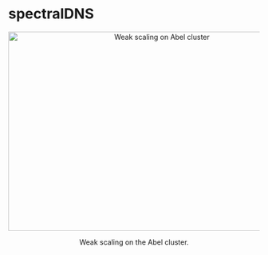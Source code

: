 spectralDNS
===========
<p align="center">
    <img src="https://raw.github.com/wiki/mikaem/spectralDNS/figs/weak_scaling_avg.png" width="600" height="400" alt="Weak scaling on Abel cluster"/>
</p>
<p align="center">
    Weak scaling on the Abel cluster.
</p>
